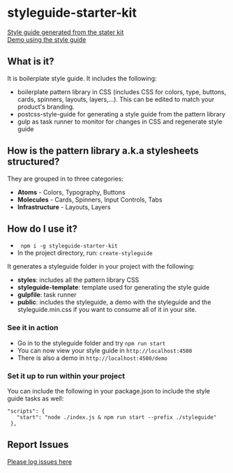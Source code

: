 # styleguide-starter-kit

[Style guide generated from the stater kit](https://ssk-tester.firebaseapp.com)  
[Demo using the style guide](https://ssk-tester.firebaseapp.com/demo.html)

## What is it?
It is boilerplate style guide. It includes the following:
- boilerplate pattern library in CSS (includes CSS for colors, type, buttons, cards, spinners, layouts, layers,...). 
This can be edited to match your product's branding.
- postcss-style-guide for generating a style guide from the pattern library
- gulp as task runner to monitor for changes in CSS and regenerate style guide

## How is the pattern library a.k.a stylesheets structured? 
They are grouped in to three categories:
* **Atoms** -  Colors, Typography, Buttons
* **Molecules** - Cards, Spinners, Input Controls, Tabs
* **Infrastructure** - Layouts, Layers

## How do I use it? 
- ``` npm i -g styleguide-starter-kit```
- In the project directory, run: ```create-styleguide```

It generates a styleguide folder in your project with the following: 
- **styles**: includes all the pattern library CSS
- **styleguide-template**: template used for generating the style guide
- **gulpfile**: task runner
- **public**: includes the styleguide, a demo with the styleguide and the styleguide.min.css if you want to consume all of it in your site.

### See it in action
- Go in to the styleguide folder and try ```npm run start```
- You can now view your style guide in ```http://localhost:4500```
- There is also a demo in ```http://localhost:4500/demo```

### Set it up to run within your project
You can include the following in your package.json to include the style guide tasks as well:
```
"scripts": {
   "start": "node ./index.js & npm run start --prefix ./styleguide"
 },
```

## Report Issues
[Please log issues here](https://github.com/archana-s/styleguide-starter-kit/issues)



